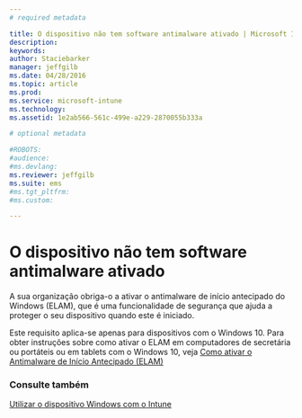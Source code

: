```yaml
---
# required metadata

title: O dispositivo não tem software antimalware ativado | Microsoft Intune
description:
keywords:
author: Staciebarker
manager: jeffgilb
ms.date: 04/28/2016
ms.topic: article
ms.prod:
ms.service: microsoft-intune
ms.technology:
ms.assetid: 1e2ab566-561c-499e-a229-2870055b333a

# optional metadata

#ROBOTS:
#audience:
#ms.devlang:
ms.reviewer: jeffgilb
ms.suite: ems
#ms.tgt_pltfrm:
#ms.custom:

---
```



# O dispositivo não tem software antimalware ativado

A sua organização obriga-o a ativar o antimalware de início antecipado do Windows (ELAM), que é uma funcionalidade de segurança que ajuda a proteger o seu dispositivo quando este é iniciado. 

Este requisito aplica-se apenas para dispositivos com o Windows 10. Para obter instruções sobre como ativar o ELAM em computadores de secretária ou portáteis ou em tablets com o Windows 10, veja [Como ativar o Antimalware de Início Antecipado (ELAM)](https://gallery.technet.microsoft.com/How-to-turn-on-Early-84552ec5)


### Consulte também
[Utilizar o dispositivo Windows com o Intune](using-your-windows-device-with-intune.md)

<!--HONumber=May16_HO2-->


